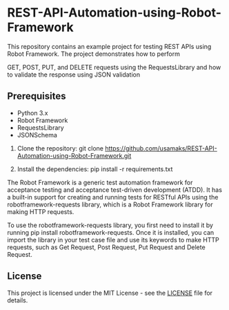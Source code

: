 # REST-API-Automation-using-Robot-Framework

This repository contains an example project for testing REST APIs using Robot Framework. The project demonstrates how to perform 

GET, POST, PUT, and DELETE requests using the RequestsLibrary and how to validate the response using JSON validation


## Prerequisites
- Python 3.x
- Robot Framework
- RequestsLibrary
- JSONSchema

1. Clone the repository:
   git clone https://github.com/usamaks/REST-API-Automation-using-Robot-Framework.git

2. Install the dependencies:
   pip install -r requirements.txt
   
   
 The Robot Framework is a generic test automation framework for acceptance testing and acceptance test-driven development (ATDD). It has a built-in support for creating and running tests for RESTful APIs using the robotframework-requests library, which is a Robot Framework library for making HTTP requests.

To use the robotframework-requests library, you first need to install it by running pip install robotframework-requests. Once it is installed, you can import the library in your test case file and use its keywords to make HTTP requests, such as Get Request, Post Request, Put Request and Delete Request.  
   
## License
This project is licensed under the MIT License - see the [LICENSE](LICENSE) file for details.
